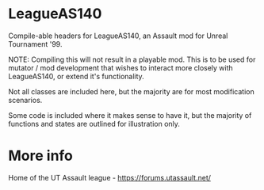 # LeagueAS140
Compile-able headers for LeagueAS140, an Assault mod for Unreal Tournament '99.

NOTE: Compiling this will not result in a playable mod. This is to be used for mutator / mod development that wishes to interact more closely with LeagueAS140, or extend it's functionality.

Not all classes are included here, but the majority are for most modification scenarios.

Some code is included where it makes sense to have it, but the majority of functions and states are outlined for illustration only.

# More info
Home of the UT Assault league - https://forums.utassault.net/
